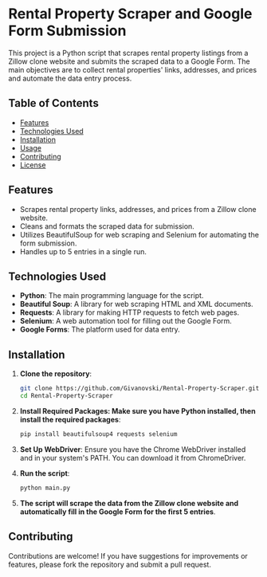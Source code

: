 # Rental Property Scraper and Google Form Submission

This project is a Python script that scrapes rental property listings from a Zillow clone website and submits the scraped data to a Google Form. The main objectives are to collect rental properties' links, addresses, and prices and automate the data entry process.

## Table of Contents

- [Features](#features)
- [Technologies Used](#technologies-used)
- [Installation](#installation)
- [Usage](#usage)
- [Contributing](#contributing)
- [License](#license)

## Features

- Scrapes rental property links, addresses, and prices from a Zillow clone website.
- Cleans and formats the scraped data for submission.
- Utilizes BeautifulSoup for web scraping and Selenium for automating the form submission.
- Handles up to 5 entries in a single run.

## Technologies Used

- **Python**: The main programming language for the script.
- **Beautiful Soup**: A library for web scraping HTML and XML documents.
- **Requests**: A library for making HTTP requests to fetch web pages.
- **Selenium**: A web automation tool for filling out the Google Form.
- **Google Forms**: The platform used for data entry.

 ## Installation

1. **Clone the repository**:
   ```bash
   git clone https://github.com/Givanovski/Rental-Property-Scraper.git
   cd Rental-Property-Scraper
   
2. **Install Required Packages: Make sure you have Python installed, then install the required packages**:
   ```bash
   pip install beautifulsoup4 requests selenium
   
3. **Set Up WebDriver**: Ensure you have the Chrome WebDriver installed and in your system's PATH. You can download it from ChromeDriver.
  
4. **Run the script**:
   ```bash
   python main.py
5. **The script will scrape the data from the Zillow clone website and automatically fill in the Google Form for the first 5 entries**.

## Contributing
Contributions are welcome! If you have suggestions for improvements or features, please fork the repository and submit a pull request.







